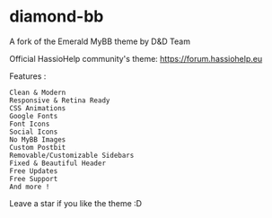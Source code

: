 # diamond-bb
A fork of the Emerald MyBB theme by D&D Team

Official HassioHelp community's theme: https://forum.hassiohelp.eu

Features :

    Clean & Modern
    Responsive & Retina Ready
    CSS Animations
    Google Fonts
    Font Icons
    Social Icons
    No MyBB Images
    Custom Postbit
    Removable/Customizable Sidebars
    Fixed & Beautiful Header
    Free Updates
    Free Support
    And more !


Leave a star if you like the theme :D
